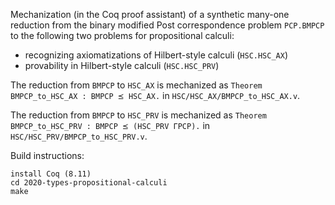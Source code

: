 Mechanization (in the Coq proof assistant) of a synthetic many-one reduction from the binary modified Post correspondence problem `PCP.BMPCP` to the following two problems for propositional calculi:

- recognizing axiomatizations of Hilbert-style calculi (`HSC.HSC_AX`)
- provability in Hilbert-style calculi (`HSC.HSC_PRV`)

The reduction from `BMPCP` to `HSC_AX` is mechanized as `Theorem BMPCP_to_HSC_AX : BMPCP ⪯ HSC_AX.` in `HSC/HSC_AX/BMPCP_to_HSC_AX.v`.

The reduction from `BMPCP` to `HSC_PRV` is mechanized as `Theorem BMPCP_to_HSC_PRV : BMPCP ⪯ (HSC_PRV ΓPCP).` in `HSC/HSC_PRV/BMPCP_to_HSC_PRV.v`.

Build instructions: 
```
install Coq (8.11) 
cd 2020-types-propositional-calculi
make
```
